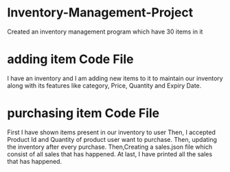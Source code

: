 # Inventory-Management-Project
Created an inventory management program which have 30 items in it
# adding item Code File
I have an inventory and I am adding new items to it to maintain our inventory along with its features like category, Price, Quantity and Expiry Date. 
# purchasing item Code File
First I have shown items present in our inventory to user
Then, I accepted Product Id and Quantity of product user want to purchase. 
Then, updating the inventory after every purchase. 
Then,Creating a sales.json file which consist of all sales that has happened. 
At last, I have printed all the sales that has happened.
